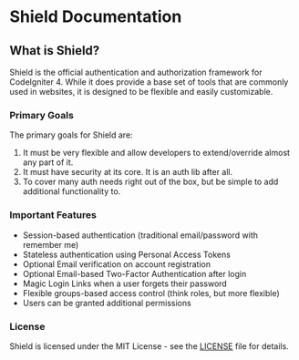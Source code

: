 # Shield Documentation

## What is Shield?

Shield is the official authentication and authorization framework for CodeIgniter 4. While
it does provide a base set of tools that are commonly used in websites, it is
designed to be flexible and easily customizable.

### Primary Goals

The primary goals for Shield are:

1. It must be very flexible and allow developers to extend/override almost any part of it.
2. It must have security at its core. It is an auth lib after all.
3. To cover many auth needs right out of the box, but be simple to add additional functionality to.

### Important Features

* Session-based authentication (traditional email/password with remember me)
* Stateless authentication using Personal Access Tokens
* Optional Email verification on account registration
* Optional Email-based Two-Factor Authentication after login
* Magic Login Links when a user forgets their password
* Flexible groups-based access control (think roles, but more flexible)
* Users can be granted additional permissions

### License

Shield is licensed under the MIT License - see the [LICENSE](https://github.com/codeigniter4/shield/blob/develop/LICENSE) file for details.
